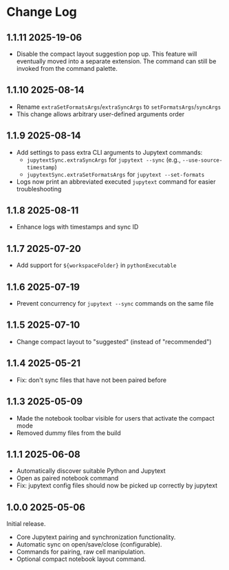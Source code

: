 # Change Log

## 1.1.11 2025-19-06

-   Disable the compact layout suggestion pop up. This feature will eventually moved into a separate extension. The command can still be invoked from the command palette.

## 1.1.10 2025-08-14

-   Rename `extraSetFormatsArgs`/`extraSyncArgs` to `setFormatsArgs`/`syncArgs`
-   This change allows arbitrary user-defined arguments order

## 1.1.9 2025-08-14

-   Add settings to pass extra CLI arguments to Jupytext commands:
    -   `jupytextSync.extraSyncArgs` for `jupytext --sync` (e.g., `--use-source-timestamp`)
    -   `jupytextSync.extraSetFormatsArgs` for `jupytext --set-formats`
-   Logs now print an abbreviated executed `jupytext` command for easier troubleshooting

## 1.1.8 2025-08-11

-   Enhance logs with timestamps and sync ID

## 1.1.7 2025-07-20

-   Add support for `${workspaceFolder}` in `pythonExecutable`

## 1.1.6 2025-07-19

-   Prevent concurrency for `jupytext --sync` commands on the same file

## 1.1.5 2025-07-10

-   Change compact layout to "suggested" (instead of "recommended")

## 1.1.4 2025-05-21

-   Fix: don't sync files that have not been paired before

## 1.1.3 2025-05-09

-   Made the notebook toolbar visible for users that activate the compact mode
-   Removed dummy files from the build

## 1.1.1 2025-06-08

-   Automatically discover suitable Python and Jupytext
-   Open as paired notebook command
-   Fix: jupytext config files should now be picked up correctly by jupytext

## 1.0.0 2025-05-06

Initial release.

-   Core Jupytext pairing and synchronization functionality.
-   Automatic sync on open/save/close (configurable).
-   Commands for pairing, raw cell manipulation.
-   Optional compact notebook layout command.
